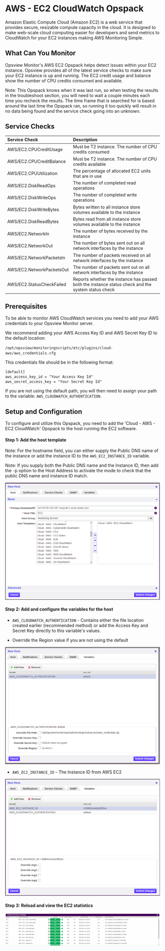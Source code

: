 # AWS - EC2 CloudWatch Opspack

Amazon Elastic Compute Cloud (Amazon EC2) is a web service that provides secure, resizable compute capacity in the cloud. It is designed to make web-scale cloud computing easier for developers and send metrics to CloudWatch for your EC2 instances making AWS Monitoring Simple.

## What Can You Monitor

Opsview Monitor's AWS EC2 Opspack helps detect issues within your EC2 instance. Opsview provides all of the latest service checks to make sure your EC2 instance is up and running. The EC2 credit usage and balance show the number of CPU credits consumed and available.

Note: This Opspack knows when it was last run, so when testing the results in the troubleshoot section, you will need to wait a couple minutes each time you recheck the results. The time frame that is searched for is based around the last time the Opspack ran, so running it too quickly will result in no data being found and the service check going into an unknown.

## Service Checks

| Service Check | Description |
|:------------- |:----------- |
|AWS/EC2.CPUCreditUsage | Must be T2 instance. The number of CPU credits consumed
|AWS/EC2.CPUCreditBalance | Must be T2 instance. The number of CPU credits available
|AWS/EC2.CPUUtilization | The percentage of allocated EC2 units that are in use
|AWS/EC2.DiskReadOps | The number of completed read operations
|AWS/EC2.DiskWriteOps | The number of completed write operations
|AWS/EC2.DiskWriteBytes | Bytes written to all instance store volumes available to the instance
|AWS/EC2.DiskReadBytes | Bytes read from all instance store volumes available to the instance
|AWS/EC2.NetworkIn | The number of bytes received by the instance
|AWS/EC2.NetworkOut | The number of bytes sent out on all network interfaces by the instance
|AWS/EC2.NetworkPacketsIn | The number of packets received on all network interfaces by the instance
|AWS/EC2.NetworkPacketsOut |The number of packets sent out on all network interfaces by the instance
|AWS/EC2.StatusCheckFailed | Reports whether the instance has passed both the instance status check and the system status check

## Prerequisites

To be able to monitor AWS CloudWatch services you need to add your AWS credentials to your Opsview Monitor server.

We recommend adding your AWS Access Key ID and AWS Secret Key ID to the default location:

 `/opt/opsview/monitoringscripts/etc/plugins/cloud-aws/aws_credentials.cfg`

This credentials file should be in the following format:

```
[default]
aws_access_key_id = "Your Access Key Id"
aws_secret_access_key = "Your Secret Key Id"
```

If you are not using the default path, you will then need to assign your path to the variable: `AWS_CLOUDWATCH_AUTHENTICATION`.

## Setup and Configuration

To configure and utilize this Opspack, you need to add the 'Cloud - AWS - EC2 CloudWatch' Opspack to the host running the EC2 software.

#### Step 1: Add the host template

Note: For the hostname field, you can either supply the Public DNS name of the instance or add the instance ID to the `AWS_EC2_INSTANCE_ID` variable.

Note: If you supply both the Public DNS name and the Instance ID, then add the -p option to the Host Address to activate the mode to check that the public DNS name and instance ID match.

![Add host template](/docs/img/add_aws_ec2_host.png?raw=true)

#### Step 2: Add and configure the variables for the host

* `AWS_CLOUDWATCH_AUTHENTICATION` - Contains either the file location created earlier (recommended method) or add the Access Key and Secret Key directly to this variable's values.

* Override the Region value if you are not using the default

![Add credentials variable](/docs/img/add_aws_credentials_variable.png?raw=true)

* `AWS_EC2_INSTANCE_ID` - The Instance ID from AWS EC2

![Add instance variable](/docs/img/add_ec2_instance_variable.png?raw=true)

#### Step 3: Reload and view the EC2 statistics

![View service checks](/docs/img/view_aws_ec2_service_checks.png?raw=true)
